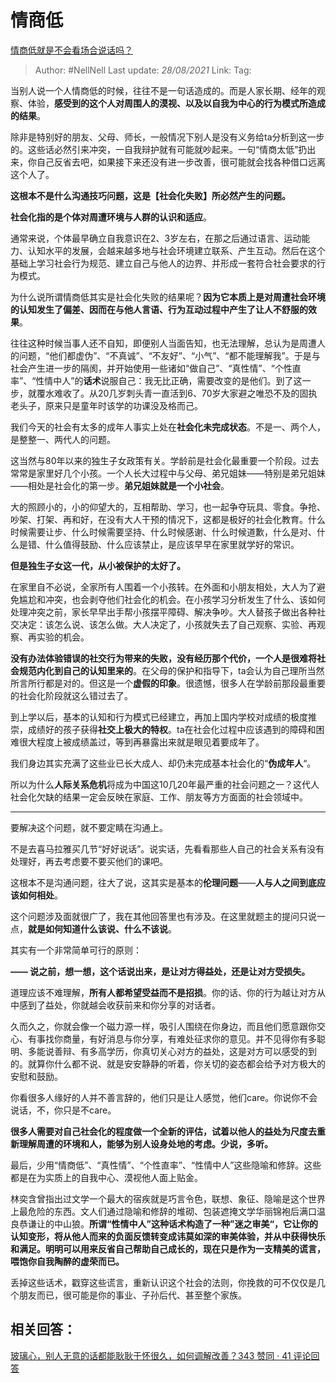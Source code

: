 # 情商低
[情商低就是不会看场合说话吗？](https://www.zhihu.com/question/388178104/answer/1321428721)

> Author: #NellNell 
> Last update: *28/08/2021* 
> Link:
> Tag:   

当别人说一个人情商低的时候，往往不是一句话造成的。而是人家长期、经年的观察、体验，**感受到的这个人对周围人的漠视、以及以自我为中心的行为模式所造成的结果**。

除非是特别好的朋友、父母、师长，一般情况下别人是没有义务给ta分析到这一步的。这些话必然引来冲突，一自我辩护就有可能就吵起来。一句“情商太低”扔出来，你自己反省去吧，如果接下来还没有进一步改善，很可能就会找各种借口远离这个人了。

**这根本不是什么沟通技巧问题，这是【社会化失败】所必然产生的问题。**

**社会化指的是个体对周遭环境与人群的认识和适应**。

通常来说，个体最早确立自我意识在2、3岁左右，在那之后通过语言、运动能力、认知水平的发展，会越来越多地与社会环境建立联系、产生互动。然后在这个基础上学习社会行为规范、建立自己与他人的边界、并形成一套符合社会要求的行为模式。

为什么说所谓情商低其实是社会化失败的结果呢？**因为它本质上是对周遭社会环境的认知发生了偏差、因而在与他人言语、行为互动过程中产生了让人不舒服的效果**。

往往这种时候当事人还不自知，即便别人当面告知，也无法理解，总认为是周遭人的问题，“他们都虚伪”、“不真诚”、“不友好”、“小气”、“都不能理解我”。于是与社会产生进一步的隔阂，并开始使用一些诸如“做自己”、“真性情”、“个性直率”、“性情中人”的**话术**说服自己：我无比正确，需要改变的是他们。到了这一步，就覆水难收了。从20几岁刺头青一直活到6、70岁大家避之唯恐不及的固执老头子，原来只是童年时该学的功课没及格而己。

我们今天的社会有太多的成年人事实上处在**社会化未完成状态**。不是一、两个人，是整整一、两代人的问题。

这当然与80年以来的独生子女政策有关。学龄前是社会化最重要一个阶段。过去常常是家里好几个小孩。一个人长大过程中与父母、弟兄姐妹——特别是弟兄姐妹——相处是社会化的第一步。**弟兄姐妹就是一个小社会**。

大的照顾小的，小的仰望大的，互相帮助、学习，也一起争夺玩具、零食。争抢、吵架、打架、再和好，在没有大人干预的情况下，这都是极好的社会化教育。什么时候需要让步、什么时候需要坚持、什么时候感谢、什么时候道歉，什么是对、什么是错、什么值得鼓励、什么应该禁止，是应该早早在家里就学好的常识。

**但是独生子女这一代，从小被保护的太好了。**

在家里自不必说，全家所有人围着一个小孩转。在外面和小朋友相处，大人为了避免尴尬和冲突，也会剥夺他们社会化的机会。在小孩学习分析发生了什么、该如何处理冲突之前，家长早早出手帮小孩摆平障碍、解决争吵。大人替孩子做出各种社交决定：该怎么说、该怎么做。大人决定了，小孩就失去了自己观察、实验、再观察、再实验的机会。

**没有办法体验错误的社交行为带来的失败，没有经历那个代价，一个人是很难将社会规范内化到自己的认知里来的**。在父母的保护和指导下，ta会认为自己理所当然所言所行都是对的。但这是一个**虚假的印象**。很遗憾，很多人在学龄前那段最重要的社会化阶段就这么错过去了。

到上学以后，基本的认知和行为模式已经建立，再加上国内学校对成绩的极度推崇，成绩好的孩子获得**社交上极大的特权**。ta在社会化过程中应该遇到的障碍和困难很大程度上被成绩盖过，等到再暴露出来就是眼见着要成年了。

我们身边其实充满了这些业已长大成人、却仍未完成基本社会化的“**伪成年人**“。

所以为什么**人际关系危机**将成为中国这10几20年最严重的社会问题之一？这代人社会化欠缺的结果一定会反映在家庭、工作、朋友等方方面面的社会领域中。

---

要解决这个问题，就不要定睛在沟通上。

不是去喜马拉雅买几节“好好说话”。说实话，先看看那些人自己的社会关系有没有处理好，再去考虑要不要买他们的课吧。

这根本不是沟通问题，往大了说，这其实是基本的**伦理问题**——**人与人之间到底应该如何相处**。

这个问题涉及面就很广了，我在其他回答里也有涉及。在这里就题主的提问只说一点，**就是如何知道什么该说、什么不该说**。

其实有一个非常简单可行的原则：

**—— 说之前，想一想，这个话说出来，是让对方得益处，还是让对方受损失。**

  

  

道理应该不难理解，**所有人都希望受益而不是招损**。你的话、你的行为越让对方从中感到了益处，你就越会收获前来和你分享的对话者。

久而久之，你就会像一个磁力源一样，吸引人围绕在你身边，而且他们愿意跟你交心、有事找你商量，有好消息与你分享，有难处征求你的意见。并不见得你有多聪明、多能说善辩、有多高学历，你真切关心对方的益处，这是对方可以感受的到的。就算你什么都不说、就是安安静静的听着，你关切的姿态都会给予对方极大的安慰和鼓励。

你看很多人缘好的人并不善言辞的，他们只是让人感觉，他们care。你说你不会说话，不，你只是不care。

**很多人需要对自己社会化的程度做一个全新的评估，试着以他人的益处为尺度去重新理解周遭的环境和人，能够为别人设身处地的考虑。少说，多听。**

最后，少用“情商低”、“真性情”、“个性直率”、“性情中人”这些隐喻和修辞。这些都是在为实质上的自我中心、漠视他人面上贴金。

林奕含曾指出过文学一个最大的宿疾就是巧言令色，联想、象征、隐喻是这个世界上最危险的东西。文人们通过隐喻和修辞的堆砌、包装遮掩文学华丽锦袍后满口温良恭谦让的中山狼。**所谓“性情中人”这种话术构造了一种”迷之审美“，它让你的认知变形，将从他人而来的负面反馈转变成讳莫如深的审美体验，并从中获得快乐和满足。明明可以用来反省自己帮助自己成长的，现在只是作为一支精美的谎言，喂饱你自我陶醉的虚荣而已。**

丢掉这些话术，戳穿这些谎言，重新认识这个社会的法则，你挽救的可不仅仅是几个朋友而已，很可能是你的事业、子孙后代、甚至整个家族。

## 相关回答：

[玻璃心，别人无意的话都能耿耿于怀很久，如何调解改善？343 赞同 · 41 评论回答](https://www.zhihu.com/question/33553786/answer/1365971345)